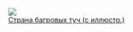 ![](/books/sf_space/Аркадий%20Стругацкий/Страна%20багровых%20туч%20(c%20иллюстр.).jpg)  
[Страна багровых туч (c иллюстр.)](/books/sf_space/Аркадий%20Стругацкий/Страна%20багровых%20туч%20(c%20иллюстр.))
